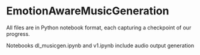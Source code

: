 # EmotionAwareMusicGeneration

All files are in Python notebook format, each capturing a checkpoint of our progress.

Notebooks dl_musicgen.ipynb and v1.ipynb include audio output generation
